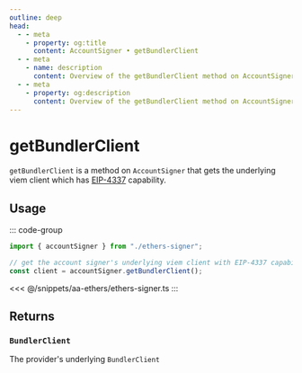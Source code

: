 ```yaml
---
outline: deep
head:
  - - meta
    - property: og:title
      content: AccountSigner • getBundlerClient
  - - meta
    - name: description
      content: Overview of the getBundlerClient method on AccountSigner in aa-ethers
  - - meta
    - property: og:description
      content: Overview of the getBundlerClient method on AccountSigner in aa-ethers
---
```


# getBundlerClient

`getBundlerClient` is a method on `AccountSigner` that gets the underlying viem client which has [EIP-4337](https://eips.ethereum.org/EIPS/eip-4337) capability.

## Usage

::: code-group

```ts [example.ts]
import { accountSigner } from "./ethers-signer";

// get the account signer's underlying viem client with EIP-4337 capabilities
const client = accountSigner.getBundlerClient();
```

<<< @/snippets/aa-ethers/ethers-signer.ts
:::

## Returns

### `BundlerClient`

The provider's underlying `BundlerClient`
